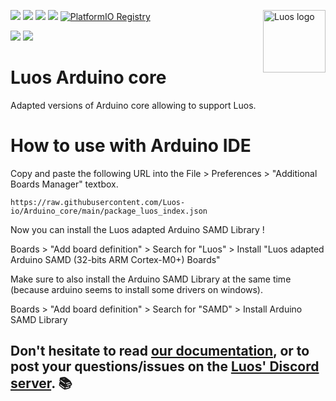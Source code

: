 <a href="https://luos.io"><img src="https://uploads-ssl.webflow.com/601a78a2b5d030260a40b7ad/603e0cc45afbb50963aa85f2_Gif%20noir%20rect.gif" alt="Luos logo" title="Luos" align="right" height="100" /></a>

![](https://github.com/Luos-io/luos_engine/actions/workflows/build.yml/badge.svg)
[![](https://img.shields.io/github/license/Luos-io/Arduino_core)](https://github.com/Luos-io/luos_engine/blob/master/LICENSE)
[![](https://img.shields.io/badge/Luos-Documentation-34A3B4)](https://www.luos.io/docs)
[![](http://certified.luos.io)](https://www.luos.io)
[![PlatformIO Registry](https://badges.registry.platformio.org/packages/luos/library/luos_engine.svg)](https://registry.platformio.org/libraries/luos/luos_engine)

[![](https://img.shields.io/discord/902486791658041364?label=Discord&logo=discord&style=social)](http://bit.ly/JoinLuosDiscord)
[![](https://img.shields.io/reddit/subreddit-subscribers/Luos?style=social)](https://www.reddit.com/r/Luos)

# Luos Arduino core
Adapted versions of Arduino core allowing to support Luos.

# How to use with Arduino IDE

Copy and paste the following URL into the File > Preferences > "Additional Boards Manager" textbox.

```
https://raw.githubusercontent.com/Luos-io/Arduino_core/main/package_luos_index.json
```

Now you can install the Luos adapted Arduino SAMD Library !

Boards > "Add board definition" > Search for "Luos" > Install "Luos adapted Arduino SAMD (32-bits ARM Cortex-M0+) Boards"

Make sure to also install the Arduino SAMD Library at the same time (because arduino seems to install some drivers on windows).

Boards > "Add board definition" > Search for "SAMD" > Install Arduino SAMD Library

## Don't hesitate to read [our documentation](https://www.luos.io), or to post your questions/issues on the [Luos' Discord server](https://discord.gg/luos). :books:
